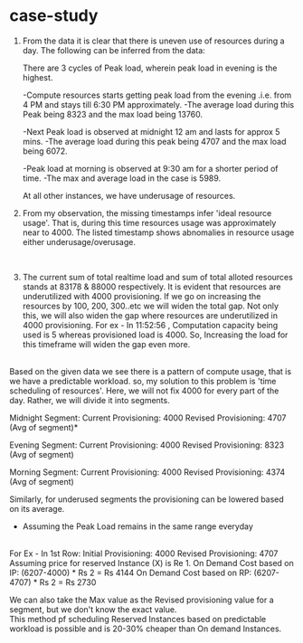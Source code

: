 # case-study

1. From the data it is clear that there is uneven use of resources during a day.
   The following can be inferred from the data:
    
    There are 3 cycles of Peak load, wherein peak load in evening is the highest.
    
   -Compute resources starts getting peak load from the evening .i.e. from 4 PM and stays till 6:30 PM approximately.
   -The average load during this Peak being 8323 and the max load being 13760.
   
   -Next Peak load is observed at midnight 12 am and lasts for approx 5 mins.
   -The average load during this peak being 4707 and the max load being 6072.
   
   -Peak load at morning is observed at 9:30 am for a shorter period of time.
   -The max and average load in the case is 5989.
   
   At all other instances, we have underusage of resources.
   </br>
   
2. From my observation, the missing timestamps infer 'ideal resource usage'. That is, during this time resources usage was approximately near to 4000. The listed timestamp shows abnomalies in resource usage either underusage/overusage.

</br>

3. The current sum of total realtime load and sum of total alloted resources stands at 83178 & 88000 respectively.
   It is evident that resources are underutilized with 4000 provisioning. If we go on increasing the resources by 100, 200, 300..etc we will widen the total gap. Not only this, we will also widen the gap where resources are underutilized in 4000 provisioning. For ex - In 11:52:56 , Computation capacity being used is 5 whereas provisioned load is 4000. So, Increasing the load for this timeframe will widen the gap even more.

</br>
   Based on the given data we see there is a pattern of compute usage, that is we have a predictable workload. 
   so, my solution to this problem is 'time scheduling of resources'.
   Here, we will not fix 4000 for every part of the day. Rather, we will divide it into segments.
            
   Midnight Segment: Current Provisioning: 4000 
                     Revised Provisioning: 4707 (Avg of segment)* 
                    
   Evening Segment: Current Provisioning: 4000 
                    Revised Provisioning: 8323 (Avg of segment)
                    
   Morning Segment: Current Provisioning: 4000 
                    Revised Provisioning: 4374 (Avg of segment)                   
                    
   Similarly, for underused segments the provisioning can be lowered based on its average.
   * Assuming the Peak Load remains in the same range everyday
   </br>
   For Ex - In 1st Row:
   Initial Provisioning: 4000
   Revised Provisioning: 4707
   Assuming price for reserved Instance (X) is Re 1.
   On Demand Cost based on IP: (6207-4000) * Rs 2 = Rs 4144 
   On Demand Cost based on RP: (6207-4707) * Rs 2 = Rs 2730
   
   We can also take the Max value as the Revised provisioning value for a segment, but we don't know the exact value.
   </br>
   This method pf scheduling Reserved Instances based on predictable workload is possible and is 20-30% cheaper than On demand Instances.
   
   
   
                    
   
   
   
